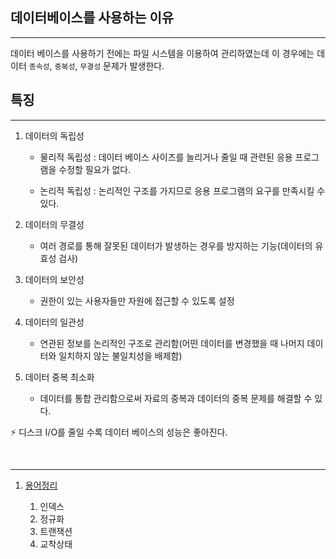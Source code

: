## 데이터베이스를 사용하는 이유
---
데이터 베이스를 사용하기 전에는 파일 시스템을 이용하여 관리하였는데 이 경우에는 데이터 `종속성`, `중복성`, `무결성` 문제가 발생한다.

## 특징
---
1. 데이터의 독립성

    -  물리적 독립성 : 데이터 베이스 사이즈를 늘리거나 줄일 때 관련된 응용 프로그램을 수정할 필요가 없다.

    - 논리적 독립성 : 논리적인 구조를 가지므로 응용 프로그램의 요구를 만족시킬 수 있다.

2. 데이터의 무결성

    - 여러 경로를 통해 잘못된 데이터가 발생하는 경우를 방지하는 기능(데이터의 유효성 검사)

3. 데이터의 보안성

    - 권한이 있는 사용자들만 자원에 접근할 수 있도록 설정

4. 데이터의 일관성

    - 연관된 정보를 논리적인 구조로 관리함(어떤 데이터를 변경했을 때 나머지 데이터와 일치하지 않는 불일치성을 배제함)

5. 데이터 중복 최소화

    - 데이터를 통합 관리함으로써 자료의 중복과 데이터의 중복 문제를 해결할 수 있다.

⚡ 디스크 I/O를 줄일 수록 데이터 베이스의 성능은 좋아진다.

<br>

---

1. [용어정리](./1.용어정리)

    1. 인덱스
    2. 정규화
    3. 트랜잭션
    4. 교착상태

